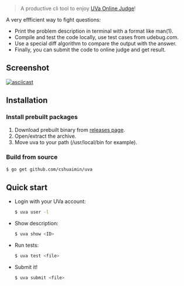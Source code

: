 > A productive cli tool to enjoy [UVa Online Judge](https://uva.onlinejudge.org)!

A very effficient way to fight questions:
- Print the problem description in terminal with a format like man(1).
- Compile and test the code locally, use test cases from udebug.com.
- Use a special diff algorithm to compare the output with the answer.
- Finally, you can submit the code to online judge and get result.

## Screenshot

[![asciicast](https://asciinema.org/a/hM9Qn8iS0ugrHCXrP3JkSIVSz.svg)](https://asciinema.org/a/hM9Qn8iS0ugrHCXrP3JkSIVSz)

## Installation

### Install prebuilt packages

1. Download prebuilt binary from [releases page](https://github.com/cshuaimin/uva/releases).
2. Open/extract the archive.
3. Move uva to your path (/usr/local/bin for example).

### Build from source

```sh
$ go get github.com/cshuaimin/uva
```

## Quick start

- Login with your UVa account:

  ```sh
  $ uva user -l
  ```

- Show description:

  ```sh
  $ uva show <ID>
  ```

- Run tests:

  ```sh
  $ uva test <file>
  ```

- Submit it!

  ```sh
  $ uva submit <file>
  ```
